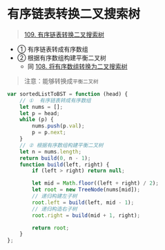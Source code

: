 
# 有序链表转换二叉搜索树



> [109. 有序链表转换二叉搜索树](https://leetcode.cn/problems/convert-sorted-list-to-binary-search-tree/)


- ① 有序链表转成有序数组
- ② 根据有序数组构建平衡二叉树
	- 同 [108. 将有序数组转换为二叉搜索树](/post/LTihx742.html)

>  注意：能够转换成`平衡二叉树`

```javascript
var sortedListToBST = function (head) {
    // ①  有序链表转成有序数组
    let nums = [];
    let p = head;
    while (p) {
        nums.push(p.val);
        p = p.next;
    }
    // ② 根据有序数组构建平衡二叉树
    let n = nums.length;
    return build(0, n - 1);
    function build(left, right) {
        if (left > right) return null;

        let mid = Math.floor((left + right) / 2);
        let root = new TreeNode(nums[mid]);
        // 递归构建左子树
        root.left = build(left, mid - 1);
        // 递归构造右子树
        root.right = build(mid + 1, right);

        return root;
    }
};
```